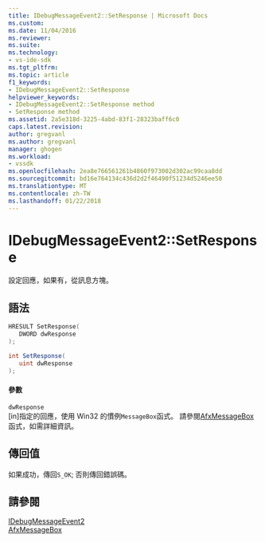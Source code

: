 ```yaml
---
title: IDebugMessageEvent2::SetResponse | Microsoft Docs
ms.custom: 
ms.date: 11/04/2016
ms.reviewer: 
ms.suite: 
ms.technology:
- vs-ide-sdk
ms.tgt_pltfrm: 
ms.topic: article
f1_keywords:
- IDebugMessageEvent2::SetResponse
helpviewer_keywords:
- IDebugMessageEvent2::SetResponse method
- SetResponse method
ms.assetid: 2a5e318d-3225-4abd-83f1-28323baff6c0
caps.latest.revision: 
author: gregvanl
ms.author: gregvanl
manager: ghogen
ms.workload:
- vssdk
ms.openlocfilehash: 2ea8e766561261b4860f973002d302ac99caa8dd
ms.sourcegitcommit: bd16e764134c436d2d2f46490f51234d5246ee50
ms.translationtype: MT
ms.contentlocale: zh-TW
ms.lasthandoff: 01/22/2018
---
```

# <a name="idebugmessageevent2setresponse"></a>IDebugMessageEvent2::SetResponse
設定回應，如果有，從訊息方塊。  
  
## <a name="syntax"></a>語法  
  
```cpp  
HRESULT SetResponse(   
   DWORD dwResponse  
);  
```  
  
```csharp  
int SetResponse(   
   uint dwResponse  
);  
```  
  
#### <a name="parameters"></a>參數  
 `dwResponse`  
 [in]指定的回應，使用 Win32 的慣例`MessageBox`函式。 請參閱[AfxMessageBox](/cpp/mfc/reference/cstring-formatting-and-message-box-display#afxmessagebox)函式，如需詳細資訊。  
  
## <a name="return-value"></a>傳回值  
 如果成功，傳回`S_OK`; 否則傳回錯誤碼。  
  
## <a name="see-also"></a>請參閱  
 [IDebugMessageEvent2](../../../extensibility/debugger/reference/idebugmessageevent2.md)   
 [AfxMessageBox](/cpp/mfc/reference/cstring-formatting-and-message-box-display#afxmessagebox)